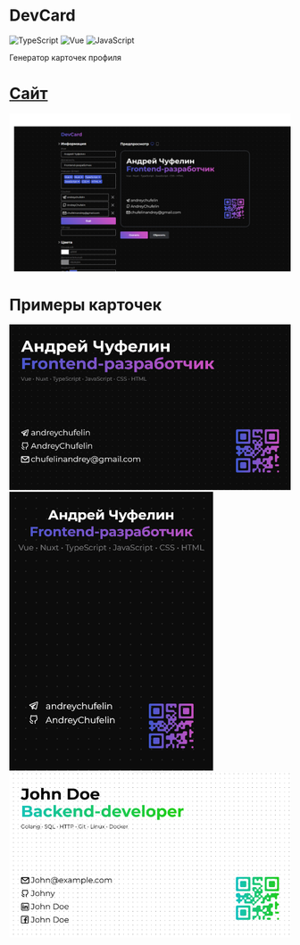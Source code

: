 # DevCard
![TypeScript](https://img.shields.io/badge/-TypeScript-0d1117?style=flat-square&logo=typescript)
![Vue](https://img.shields.io/badge/-Vue-0d1117?style=flat-square&logo=vue.js)
![JavaScript](https://img.shields.io/badge/-JavaScript-0d1117?style=flat-square&logo=javascript)

Генератор карточек профиля

# [Сайт](https://andreychufelin.github.io/DevCard/)
[![preview](https://github.com/AndreyChufelin/AndreyChufelin/blob/main/images/preview.png?raw=true)](https://andreychufelin.github.io/DevCard/)

# Примеры карточек
![large](https://github.com/AndreyChufelin/AndreyChufelin/blob/main/images/DevCard%20Large.png?raw=true)
![small](https://github.com/AndreyChufelin/AndreyChufelin/blob/main/images/DevCard%20Small.png?raw=true)
![light](https://github.com/AndreyChufelin/AndreyChufelin/blob/main/images/john.png?raw=true)